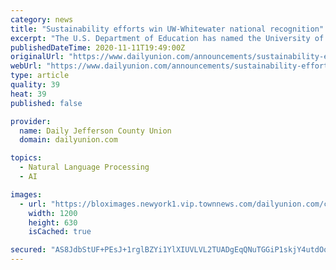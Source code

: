 ```yaml
---
category: news
title: "Sustainability efforts win UW-Whitewater national recognition"
excerpt: "The U.S. Department of Education has named the University of Wisconsin-Whitewater a Green Ribbon School, one of only five colleges nationwide to be so designated in 2020."
publishedDateTime: 2020-11-11T19:49:00Z
originalUrl: "https://www.dailyunion.com/announcements/sustainability-efforts-win-uw-whitewater-national-recognition/article_5436c954-7959-536e-aa68-fe6df569953e.html"
webUrl: "https://www.dailyunion.com/announcements/sustainability-efforts-win-uw-whitewater-national-recognition/article_5436c954-7959-536e-aa68-fe6df569953e.html"
type: article
quality: 39
heat: 39
published: false

provider:
  name: Daily Jefferson County Union
  domain: dailyunion.com

topics:
  - Natural Language Processing
  - AI

images:
  - url: "https://bloximages.newyork1.vip.townnews.com/dailyunion.com/content/tncms/custom/image/285adbbc-2b7a-11e8-ab90-27c4a8d3c1e5.jpg"
    width: 1200
    height: 630
    isCached: true

secured: "AS8JdbStUF+PEsJ+1rglBZYi1YlXIUVLVL2TUADgEqQNuTGGiP1skjY4utdOq7FGtrRmwQi0Xf8SE/VqNB3Mrvp1uyeWZxbJXWjARMSbaPOvhIaw1cDe5lS1iWImuJcr0/Lc1TV4P8rL/yhx6yLy1ofmmW+wbgVDUw2JtFMh+LkrrEVwGnYlcNaSDg2mUPjodgr/D6R9uRCuH281EYpfZgHRrUHQWSJiAnvWG6sx+4yB5c67yn0UA8WrqVbq/5vW+dIeVm9mbSZkZelgxE/Vl6wFjX/JGiTXs2AxClq0obTxvUQE97FzLvvNYBu/EUtIqyYMlpRnhmlmSANpZWPCFYle90yFerlTKL/nk/JkLr4=;50n1H+FuOLEOHh3JQQj1/w=="
---
```


